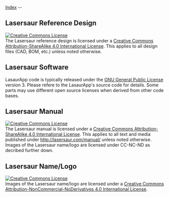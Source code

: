 [Index](index.md) -- 

Lasersaur Reference Design
--------------------------

<a rel="license" href="http://creativecommons.org/licenses/by-sa/4.0/"><img alt="Creative Commons License" style="border-width:0" src="http://i.creativecommons.org/l/by-sa/4.0/88x31.png" /></a><br /><span xmlns:dct="http://purl.org/dc/terms/" property="dct:title">The Lasersaur reference design</span> is licensed under a <a rel="license" href="http://creativecommons.org/licenses/by-sa/4.0/">Creative Commons Attribution-ShareAlike 4.0 International License</a>. This applies to all design files (CAD, BOM, etc.) unless noted otherwise.


Lasersaur Software
------------------

LasaurApp code is typically released under the [GNU General Public License](https://gnu.org/licenses/gpl.html) version 3. Please refere to the LasaurApp's source code for details. Some parts may use different open source licenses when derived from other code bases.


Lasersaur Manual
----------------

<a rel="license" href="http://creativecommons.org/licenses/by-sa/4.0/"><img alt="Creative Commons License" style="border-width:0" src="http://i.creativecommons.org/l/by-sa/4.0/88x31.png" /></a><br /><span xmlns:dct="http://purl.org/dc/terms/" property="dct:title">The Lasersaur manual</span> is licensed under a <a rel="license" href="http://creativecommons.org/licenses/by-sa/4.0/">Creative Commons Attribution-ShareAlike 4.0 International License</a>. This applies to all text and media published under http://lasersaur.com/manual/ unless noted otherwise. Images of the Lasersaur name/logo are licensed under CC-NC-ND as decribed further down.


Lasersaur Name/Logo
-------------------
<a rel="license" href="http://creativecommons.org/licenses/by-nc-nd/4.0/"><img alt="Creative Commons License" style="border-width:0" src="http://i.creativecommons.org/l/by-nc-nd/4.0/88x31.png" /></a><br /><span xmlns:dct="http://purl.org/dc/terms/" property="dct:title">Images of the Lasersaur name/logo</span> are licensed under a <a rel="license" href="http://creativecommons.org/licenses/by-nc-nd/4.0/">Creative Commons Attribution-NonCommercial-NoDerivatives 4.0 International License</a>.

